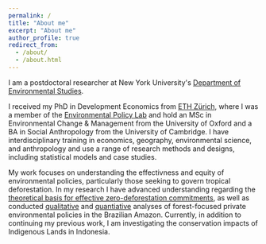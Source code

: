 ```yaml
---
permalink: /
title: "About me"
excerpt: "About me"
author_profile: true
redirect_from: 
  - /about/
  - /about.html
---
```

I am a postdoctoral researcher at New York University's [Department of Environmental Studies](https://as.nyu.edu/departments/environment.html). 

I received my PhD in Development Economics from [ETH Zürich](https://ethz.ch/en.html), where I was a member of the [Environmental Policy Lab](https://epl.ethz.ch/) and hold an MSc in Environmental Change & Management from the University of Oxford and a BA in Social Anthropology from the University of Cambridge. I have interdisciplinary training in economics, geography, environmental science, and anthropology and use a range of research methods and designs, including statistical models and case studies.

My work focuses on understanding the effectivness and equity of environmental policies, particularly those seeking to govern tropical deforestation. In my research I have advanced understanding regarding the [theoretical basis for effective zero-deforestation commitments](https://doi.org/10.1016/j.gloenvcha.2018.11.003), as well as conducted [qualitative](https://doi.org/10.1016/j.jclepro.2021.130031) and [quantiative](https://papers.ssrn.com/sol3/papers.cfm?abstract_id=3988688) analyses of forest-focused private environmental policies in the Brazilian Amazon. Currently, in addition to continuing my previous work, I am investigating the conservation impacts of Indigenous Lands in Indonesia.
